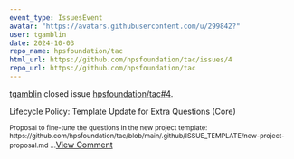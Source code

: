 ```yaml
---
event_type: IssuesEvent
avatar: "https://avatars.githubusercontent.com/u/299842?"
user: tgamblin
date: 2024-10-03
repo_name: hpsfoundation/tac
html_url: https://github.com/hpsfoundation/tac/issues/4
repo_url: https://github.com/hpsfoundation/tac
---
```


<a href='https://github.com/tgamblin' target='_blank'>tgamblin</a> closed issue <a href='https://github.com/hpsfoundation/tac/issues/4' target='_blank'>hpsfoundation/tac#4</a>.

<p>Lifecycle Policy: Template Update for Extra Questions (Core)</p><small>Proposal to fine-tune the questions in the new project template: https://github.com/hpsfoundation/tac/blob/main/.github/ISSUE_TEMPLATE/new-project-proposal.md...</small><a href='https://github.com/hpsfoundation/tac/issues/4' target='_blank'>View Comment</a>